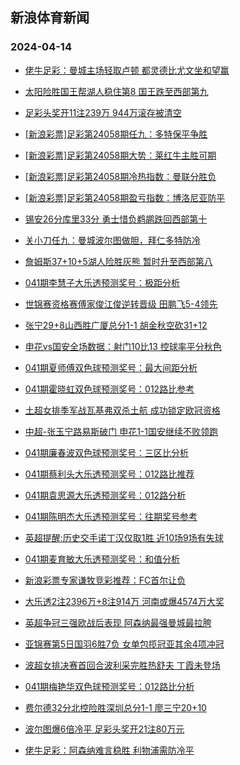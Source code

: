 ## 新浪体育新闻 
### 2024-04-14

+ [佬牛足彩：曼城主场轻取卢顿 都灵德比尤文坐和望赢](https://sports.sina.com.cn/l/2024-04-13/doc-inarrzpy9374296.shtml)

+ [太阳险胜国王帮湖人稳住第8 国王跌至西部第九](https://sports.sina.com.cn/basketball/nba/2024-04-13/doc-inarsfvw9277483.shtml)

+ [足彩头奖开11注239万 944万滚存被清空](https://sports.sina.com.cn/l/2024-04-13/doc-inarrvhe6263124.shtml)

+ [[新浪彩票]足彩第24058期任九：多特保平争胜](https://sports.sina.com.cn/l/2024-04-13/doc-inarrzpv8068624.shtml)

+ [[新浪彩票]足彩第24058期大势：莱红牛主胜可期](https://sports.sina.com.cn/l/2024-04-13/doc-inarrzpv8068271.shtml)

+ [[新浪彩票]足彩第24058期冷热指数：曼联分胜负](https://sports.sina.com.cn/l/2024-04-13/doc-inarrzpv8072632.shtml)

+ [[新浪彩票]足彩第24058期盈亏指数：博洛尼亚防平](https://sports.sina.com.cn/l/2024-04-13/doc-inarrzqa6150300.shtml)

+ [锡安26分库里33分 勇士惜负鹈鹕跌回西部第十](https://sports.sina.com.cn/basketball/nba/2024-04-13/doc-inarsfvw9274106.shtml)

+ [关小刀任九：曼城波尔图做胆，拜仁多特防冷](https://sports.sina.com.cn/l/2024-04-13/doc-inarssmu5826022.shtml)

+ [詹姆斯37+10+5湖人险胜灰熊 暂时升至西部第八](https://sports.sina.com.cn/basketball/nba/2024-04-13/doc-inarrzpy9384662.shtml)

+ [041期李慧子大乐透预测奖号：极距分析](https://sports.sina.com.cn/l/2024-04-13/doc-inarsfvy6057189.shtml)

+ [世锦赛资格赛傅家俊江俊逆转晋级 田鹏飞5-4领先](https://sports.sina.com.cn/others/snooker/2024-04-13/doc-inarrvha9499407.shtml)

+ [张宁29+8山西胜广厦总分1-1 胡金秋空砍31+12](https://sports.sina.com.cn/basketball/cba/2024-04-13/doc-inartazn8829227.shtml)

+ [申花vs国安全场数据：射门10比13 控球率平分秋色](https://sports.sina.com.cn/china/j/2024-04-13/doc-inartazn8833814.shtml)

+ [041期夏师傅双色球预测奖号：最大间距分析](https://sports.sina.com.cn/l/2024-04-13/doc-inarsfvy6052805.shtml)

+ [041期霍晓虹双色球预测奖号：012路比参考](https://sports.sina.com.cn/l/2024-04-13/doc-inarsfvw9276705.shtml)

+ [土超女排季军战瓦基弗双杀土航 成功锁定欧冠资格](https://sports.sina.com.cn/others/volleyball/2024-04-13/doc-inarrqxz8304042.shtml)

+ [中超-张玉宁路易斯破门 申花1-1国安继续不败领跑](https://sports.sina.com.cn/china/j/2024-04-13/doc-inartazk6527601.shtml)

+ [041期廉春波双色球预测奖号：三区比分析](https://sports.sina.com.cn/l/2024-04-13/doc-inarsfvy6052432.shtml)

+ [041期蔡利头大乐透预测奖号：012路比推荐](https://sports.sina.com.cn/l/2024-04-13/doc-inarsfvw9280169.shtml)

+ [041期袁思源大乐透预测奖号：012路分析](https://sports.sina.com.cn/l/2024-04-13/doc-inarsfvy6055862.shtml)

+ [041期陈明杰大乐透预测奖号：往期奖号参考](https://sports.sina.com.cn/l/2024-04-13/doc-inarsfvw9280308.shtml)

+ [英超提醒:历史交手诺丁汉仅取1胜 近10场9场有失球](https://sports.sina.com.cn/l/2024-04-13/doc-inarrzpy9379913.shtml)

+ [041期麦育敏大乐透预测奖号：和值分析](https://sports.sina.com.cn/l/2024-04-13/doc-inarsfvy6056207.shtml)

+ [新浪彩票专家谦牧竞彩推荐：FC首尔让负](https://sports.sina.com.cn/l/2024-04-13/doc-inarrzpy9390086.shtml)

+ [大乐透2注2396万+8注914万 河南或爆4574万大奖](https://sports.sina.com.cn/l/2024-04-13/doc-inartazk6532545.shtml)

+ [英超争冠三强欧战后表现 阿森纳最强曼城最拉胯](https://sports.sina.com.cn/g/pl/2024-04-13/doc-inarrzpy9374784.shtml)

+ [亚锦赛第5日国羽6胜7负 女单包揽冠亚其余4项冲冠](https://sports.sina.com.cn/others/badmin/2024-04-13/doc-inartazq5613450.shtml)

+ [波超女排决赛首回合波利采完胜热舒夫 丁霞未登场](https://sports.sina.com.cn/others/volleyball/2024-04-13/doc-inarrvhe6274580.shtml)

+ [041期梅艳华双色球预测奖号：012路比分析](https://sports.sina.com.cn/l/2024-04-13/doc-inarsfvy6052558.shtml)

+ [费尔德32分北控险胜深圳总分1-1 廖三宁20+10](https://sports.sina.com.cn/basketball/cba/2024-04-13/doc-inartazq5607936.shtml)

+ [波尔图爆6倍冷平 足彩头奖开21注80万元](https://sports.sina.com.cn/l/2024-04-14/doc-inartyfa8368629.shtml)

+ [佬牛足彩：阿森纳难言稳胜 利物浦需防冷平](https://sports.sina.com.cn/l/2024-04-14/doc-inartyfh4161412.shtml)

